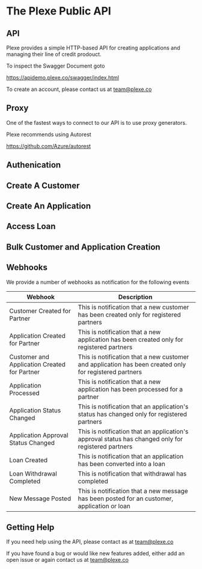 # The Plexe Public API

## API 

Plexe provides a simple HTTP-based API for creating applications and managing their line of credit prodouct.

To inspect the Swagger Document goto

https://apidemo.plexe.co/swagger/index.html

To create an account, please contact us at team@plexe.co

## Proxy

One of the fastest ways to connect to our API is to use proxy generators. 

Plexe recommends using Autorest

https://github.com/Azure/autorest

## Authenication

## Create A Customer

## Create An Application

## Access Loan

## Bulk Customer and Application Creation

## Webhooks

We provide a number of webhooks as notification for the following events

| Webhook     | Description |
| ----------- | ----------- |
| Customer Created for Partner      | This is notification that a new customer has been created only for registered partners        |
| Application Created for Partner      | This is notification that a new application has been created only for registered partners        |
| Customer and Application Created for Partner      | This is notification that a new customer and application has been created only for registered partners        |
| Application Processed      | This is notification that a new application has been processed for a partner        |
| Application Status Changed     | This is notification that an application's status has changed only for registered partners        |
| Application Approval Status Changed     | This is notification that an application's approval status has changed only for registered partners        |
| Loan Created     | This is notification that an application has been converted into a loan        |
| Loan Withdrawal Completed     | This is notification that withdrawal has completed      |
| New Message Posted     | This is notification that a new message has been posted for an customer, application or loan        |

## Getting Help

If you need help using the API, please contact as at team@plexe.co

If you have found a bug or would like new features added, either add an open issue or again contact us at team@plexe.co

